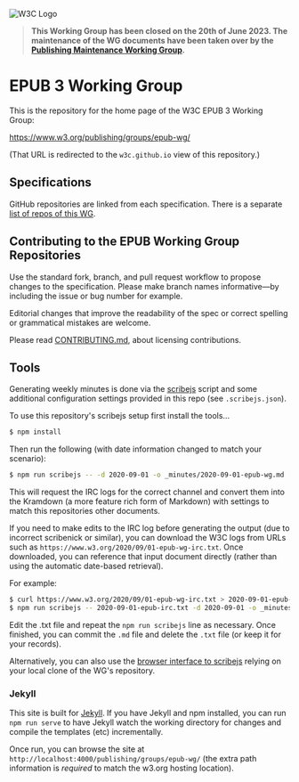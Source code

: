 
![W3C Logo](https://www.w3.org/Icons/w3c_home)

> **This Working Group has been closed on the 20th of June 2023. The maintenance of the WG documents have been taken over by the
 [Publishing Maintenance Working Group](https://www.w3.org/groups/wg/pm).**


# EPUB 3 Working Group

This is the repository for the home page of the W3C EPUB 3 Working Group:

https://www.w3.org/publishing/groups/epub-wg/

(That URL is redirected to the `w3c.github.io` view of this repository.)

## Specifications

GitHub repositories are linked from each specification. There is a separate [list of repos of this WG](https://github.com/search?q=topic%3Aepub-wg+org%3Aw3c&type=Repositories).


## Contributing to the EPUB Working Group Repositories

Use the standard fork, branch, and pull request workflow to propose changes to the specification. Please make branch names informative—by including the issue or bug number for example.

Editorial changes that improve the readability of the spec or correct spelling or grammatical mistakes are welcome.

Please read [CONTRIBUTING.md](CONTRIBUTING.md), about licensing contributions.

## Tools

Generating weekly minutes is done via the [scribejs](https://github.com/w3c/scribejs) script and some additional configuration settings provided in this repo (see `.scribejs.json`).

To use this repository's scribejs setup first install the tools...

```bash
$ npm install
```

Then run the following (with date information changed to match your scenario):

```bash
$ npm run scribejs -- -d 2020-09-01 -o _minutes/2020-09-01-epub-wg.md
```

This will request the IRC logs for the correct channel and convert them into the Kramdown (a more feature rich form of Markdown) with settings to match this repositories other documents.


If you need to make edits to the IRC log before generating the output (due to incorrect scribenick or similar), you can download the W3C logs from URLs such as `https://www.w3.org/2020/09/01-epub-wg-irc.txt`. Once downloaded, you can reference that input document directly (rather than using the automatic date-based retrieval).

For example:

```bash
$ curl https://www.w3.org/2020/09/01-epub-wg-irc.txt > 2020-09-01-epub-irc.txt
$ npm run scribejs -- 2020-09-01-epub-irc.txt -d 2020-09-01 -o _minutes/2020-09-01-epub.md
```


Edit the .txt file and repeat the `npm run scribejs` line as necessary. Once finished, you can commit the `.md` file and delete the `.txt` file (or keep it for your records).

Alternatively, you can also use the [browser interface to scribejs](https://w3c.github.io/scribejs/BrowserView/) relying on your local clone of the WG's repository.

### Jekyll

This site is built for [Jekyll](https://jekyllrb.com/). If you have Jekyll and npm installed, you can run `npm run serve` to have Jekyll watch the working directory for changes and compile the templates (etc) incrementally.

Once run, you can browse the site at `http://localhost:4000/publishing/groups/epub-wg/` (the extra path information is *required* to match the w3.org hosting location).
